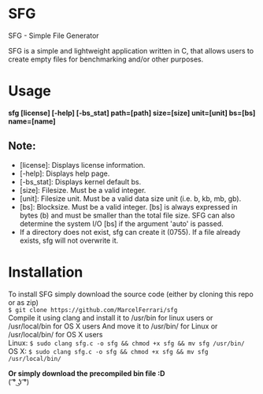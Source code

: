 # SFG
SFG - Simple File Generator

SFG is a simple and lightweight application written in C, that allows users to create empty files for benchmarking and/or other purposes.

# Usage
__sfg [license] [-help] [-bs_stat] path=[path] size=[size] unit=[unit] bs=[bs] name=[name]__

## Note:
* [license]: Displays license information.
* [-help]: Displays help page.
* [-bs_stat]: Displays kernel default bs.
* [size]: Filesize. Must be a valid integer.
* [unit]: Filesize unit. Must be a valid data size unit (i.e. b, kb, mb, gb).
* [bs]: Blocksize. Must be a valid integer. [bs] is always expressed in bytes (b) and must be smaller than the total file size. SFG can also determine the system I/O [bs] if the argument 'auto' is passed.
* If a directory does not exist, sfg can create it (0755). If a file already exists, sfg will not overwrite it.

# Installation
To install SFG simply download the source code (either by cloning this repo or as zip)<br/>
```$ git clone https://github.com/MarcelFerrari/sfg```<br>
Compile it using clang and install it to /usr/bin for linux users or /usr/local/bin for OS X users
And move it to /usr/bin/ for Linux or /usr/local/bin/ for OS X users<br>
Linux: ```$ sudo clang sfg.c -o sfg && chmod +x sfg && mv sfg /usr/bin/```<br>
OS X: ```$ sudo clang sfg.c -o sfg && chmod +x sfg && mv sfg /usr/local/bin/```<br>

__Or simply download the precompiled bin file :D__ <br>
( ͡° ͜ʖ ͡°)
